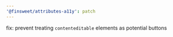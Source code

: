 ```yaml
---
'@finsweet/attributes-a11y': patch
---
```


fix: prevent treating `contenteditable` elements as potential buttons
